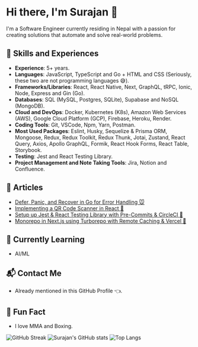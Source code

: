 # Hi there, I'm Surajan 👋
I'm a Software Engineer currently residing in Nepal with a passion for creating solutions that automate and solve real-world problems.

## 🏁 Skills and Experiences
- **Experience**: 5+ years.
- **Languages**: JavaScript, TypeScript and Go + HTML and CSS (Seriously, these two are not programming languages 😅).
- **Frameworks/Libraries**: React, React Native, Next, GraphQL, tRPC, Ionic, Node, Express and Gin (Go).
- **Databases**: SQL (MySQL, Postgres, SQLite), Supabase and NoSQL (MongoDB).
- **Cloud and DevOps**: Docker, Kubernetes (K8s), Amazon Web Services (AWS), Google Cloud Platform (GCP), Firebase, Heroku, Render.
- **Coding Tools**: Git, VSCode, Npm, Yarn, Postman.
- **Most Used Packages**: Eslint, Husky, Sequelize & Prisma ORM, Mongoose, Redux, Redux Toolkit, Redux Thunk, Jotai, Zustand, React Query, Axios, Apollo GraphQL, Formik, React Hook Forms, React Table, Storybook.
- **Testing**: Jest and React Testing Library.
- **Project Management and Note Taking Tools**: Jira, Notion and Confluence.

## 📖 Articles
- [Defer, Panic, and Recover in Go for Error Handling 🐭](https://medium.com/readytowork-org/defer-panic-and-recover-in-go-for-error-handling-ca34792f00d8)
- [Implementing a QR Code Scanner in React 📸](https://medium.com/readytowork-org/implementing-a-qr-code-scanner-in-react-4c8f4e3c6f2e)
- [Setup up Jest & React Testing Library with Pre-Commits & CircleCI 🧪](https://medium.com/readytowork-org/setup-up-jest-react-testing-library-with-pre-commits-circleci-2890d8453da1)
- [Monorepo in Next.js using Turborepo with Remote Caching & Vercel 🚀](https://medium.com/readytowork-org/monorepo-in-next-js-using-turborepo-with-remote-caching-vercel-bc30ebde8951)

## 🧠 Currently Learning
- AI/ML

## 📬 Contact Me
- Already mentioned in this GitHub Profile 👈.

## 🎉 Fun Fact
- I love MMA and Boxing.

![GitHub Streak](https://streak-stats.demolab.com?user=SurajanShrestha&theme=transparent&card_width=600)
![Surajan's GitHub stats](https://github-readme-stats.vercel.app/api?username=SurajanShrestha&show_icons=true&theme=transparent&count_private=true&card_width=600px)
![Top Langs](https://github-readme-stats.vercel.app/api/top-langs/?username=SurajanShrestha&layout=compact&theme=transparent&card_width=600px)


<!--
**SurajanShrestha/SurajanShrestha** is a ✨ _special_ ✨ repository because its `README.md` (this file) appears on your GitHub profile.

Here are some ideas to get you started:

- 🔭 I’m currently working on ...
- 🌱 I’m currently learning ...
- 👯 I’m looking to collaborate on ...
- 🤔 I’m looking for help with ...
- 💬 Ask me about ...
- 📫 How to reach me: ...
- 😄 Pronouns: ...
- ⚡ Fun fact: ...
-->
